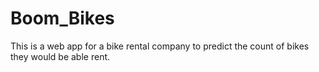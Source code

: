 # Boom_Bikes

This is a web app for a bike rental company to predict the count of bikes they would be able rent.



